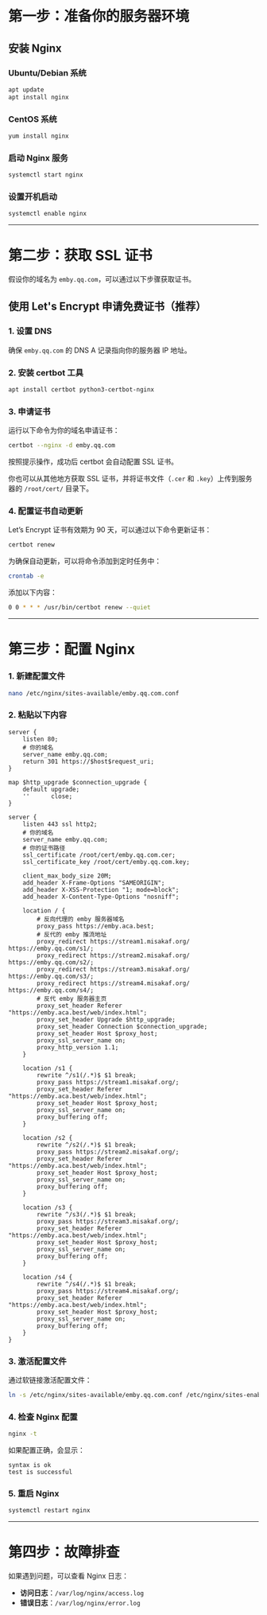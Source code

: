 # 第一步：准备你的服务器环境

## 安装 Nginx

### Ubuntu/Debian 系统
```bash
apt update
apt install nginx
```

### CentOS 系统
```bash
yum install nginx
```

### 启动 Nginx 服务
```bash
systemctl start nginx
```

### 设置开机启动
```bash
systemctl enable nginx
```

---

# 第二步：获取 SSL 证书

假设你的域名为 `emby.qq.com`，可以通过以下步骤获取证书。

## 使用 Let's Encrypt 申请免费证书（推荐）

### 1. 设置 DNS
确保 `emby.qq.com` 的 DNS A 记录指向你的服务器 IP 地址。

### 2. 安装 certbot 工具
```bash
apt install certbot python3-certbot-nginx
```

### 3. 申请证书
运行以下命令为你的域名申请证书：
```bash
certbot --nginx -d emby.qq.com
```
按照提示操作，成功后 certbot 会自动配置 SSL 证书。

你也可以从其他地方获取 SSL 证书，并将证书文件（`.cer` 和 `.key`）上传到服务器的 `/root/cert/` 目录下。

### 4. 配置证书自动更新
Let’s Encrypt 证书有效期为 90 天，可以通过以下命令更新证书：
```bash
certbot renew
```
为确保自动更新，可以将命令添加到定时任务中：
```bash
crontab -e
```
添加以下内容：
```bash
0 0 * * * /usr/bin/certbot renew --quiet
```

---

# 第三步：配置 Nginx

### 1. 新建配置文件
```bash
nano /etc/nginx/sites-available/emby.qq.com.conf
```

### 2. 粘贴以下内容
```nginx
server {
    listen 80;
    # 你的域名
    server_name emby.qq.com;
    return 301 https://$host$request_uri;
}

map $http_upgrade $connection_upgrade {
    default upgrade;
    ''      close;
}

server {
    listen 443 ssl http2;
    # 你的域名
    server_name emby.qq.com;
    # 你的证书路径
    ssl_certificate /root/cert/emby.qq.com.cer;
    ssl_certificate_key /root/cert/emby.qq.com.key;

    client_max_body_size 20M;
    add_header X-Frame-Options "SAMEORIGIN";
    add_header X-XSS-Protection "1; mode=block";
    add_header X-Content-Type-Options "nosniff";

    location / {
        # 反向代理的 emby 服务器域名
        proxy_pass https://emby.aca.best;
        # 反代的 emby 推流地址
        proxy_redirect https://stream1.misakaf.org/ https://emby.qq.com/s1/;
        proxy_redirect https://stream2.misakaf.org/ https://emby.qq.com/s2/;
        proxy_redirect https://stream3.misakaf.org/ https://emby.qq.com/s3/;
        proxy_redirect https://stream4.misakaf.org/ https://emby.qq.com/s4/;
        # 反代 emby 服务器主页
        proxy_set_header Referer "https://emby.aca.best/web/index.html"; 
        proxy_set_header Upgrade $http_upgrade; 
        proxy_set_header Connection $connection_upgrade;
        proxy_set_header Host $proxy_host; 
        proxy_ssl_server_name on; 
        proxy_http_version 1.1;
    }

    location /s1 {
        rewrite ^/s1(/.*)$ $1 break;
        proxy_pass https://stream1.misakaf.org/;
        proxy_set_header Referer "https://emby.aca.best/web/index.html";
        proxy_set_header Host $proxy_host;
        proxy_ssl_server_name on;
        proxy_buffering off;
    }

    location /s2 {
        rewrite ^/s2(/.*)$ $1 break;
        proxy_pass https://stream2.misakaf.org/;
        proxy_set_header Referer "https://emby.aca.best/web/index.html";
        proxy_set_header Host $proxy_host;
        proxy_ssl_server_name on;
        proxy_buffering off;
    }

    location /s3 {
        rewrite ^/s3(/.*)$ $1 break;
        proxy_pass https://stream3.misakaf.org/;
        proxy_set_header Referer "https://emby.aca.best/web/index.html";
        proxy_set_header Host $proxy_host;
        proxy_ssl_server_name on;
        proxy_buffering off;
    }

    location /s4 {
        rewrite ^/s4(/.*)$ $1 break;
        proxy_pass https://stream4.misakaf.org/;
        proxy_set_header Referer "https://emby.aca.best/web/index.html";
        proxy_set_header Host $proxy_host;
        proxy_ssl_server_name on;
        proxy_buffering off;
    }
}
```

### 3. 激活配置文件
通过软链接激活配置文件：
```bash
ln -s /etc/nginx/sites-available/emby.qq.com.conf /etc/nginx/sites-enabled/
```

### 4. 检查 Nginx 配置
```bash
nginx -t
```
如果配置正确，会显示：
```
syntax is ok
test is successful
```

### 5. 重启 Nginx
```bash
systemctl restart nginx
```

---

# 第四步：故障排查

如果遇到问题，可以查看 Nginx 日志：

- **访问日志**：`/var/log/nginx/access.log`
- **错误日志**：`/var/log/nginx/error.log`
